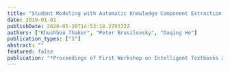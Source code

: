 ```yaml
---
title: "Student Modeling with Automatic Knowledge Component Extraction for Adaptive Textbooks"
date: 2019-01-01
publishDate: 2020-05-20T14:53:18.279332Z
authors: ["Khushboo Thaker", "Peter Brusilovsky", "Daqing He"]
publication_types: ["1"]
abstract: ""
featured: false
publication: "*Proceedings of First Workshop on Intelligent Textbooks at 20th International Conference on Artificial Intelligence in Education (AIED 2019)*"
---
```


